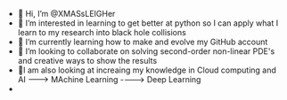 - 👋 Hi, I’m @XMASsLEIGHer
- 👀 I’m interested in learning to get better at python so I can apply what I learn to my research into black hole collisions
- 🌱 I’m currently learning how to make and evolve my GitHub account
- 💞️ I’m looking to collaborate on solving second-order non-linear PDE's and creative ways to show the results
- 💞️I am also looking at increaing my knowledge in Cloud computing and AI ---> MAchine Learning ----> Deep Learning
- 
<!---
XMASsLEIGHer/XMASsLEIGHer is a ✨ special ✨ repository because its `README.md` (this file) appears on your GitHub profile.
You can click the Preview link to take a look at your changes.
--->
